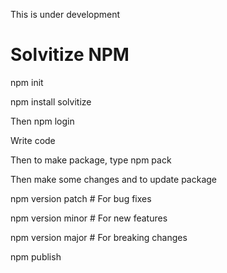 
This is under development

# Solvitize NPM 

npm init

npm install solvitize

Then npm login

Write code

Then to make package, type npm pack

Then make some changes and to update package

npm version patch # For bug fixes 

npm version minor # For new features 

npm version major # For breaking changes

npm publish
